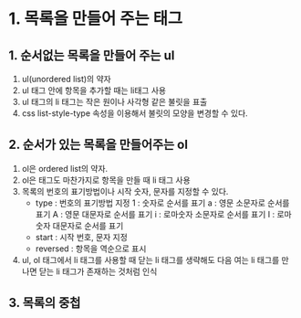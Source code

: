 # 1. 목록을 만들어 주는 태그
## 1. 순서없는 목록을 만들어 주는 ul
1. ul(unordered list)의 약자
2. ul 태그 안에 항목을 추가할 때는 li태그 사용 
3. ul 태그의 li 태그는 작은 원이나 사각형 같은 불릿을 표출 
4. css list-style-type 속성을 이용해서 불릿의 모양을 변경할 수 있다. 

## 2. 순서가 있는 목록을 만들어주는 ol
1. ol은 ordered list의 약자.
2. ol은 태그도 마찬가지로 항목을 만들 때 li 태그 사용
3. 목록의 번호의 표기방법이나 시작 숫자, 문자를 지정할 수 있다. 
    - type : 번호의 표기방법 지정 
                1 : 숫자로 순서를 표기
                a : 영문 소문자로 순서를 표기 
                A : 영문 대문자로 순서를 표기 
                i : 로마숫자 소문자로 순서를 표기 
                I : 로마숫자 대문자로 순서를 표기 
    - start : 시작 번호, 문자 지정 
    - reversed : 항목을 역순으로 표시 
4. ul, ol 태그에서 li 태그를 사용할 때 닫는 li 태그를 생략해도 다음 여는 li 태그를 만나면 닫는 li 태그가 존재하는 것처럼 인식 

## 3. 목록의 중첩

